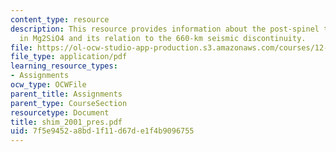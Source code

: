 ```yaml
---
content_type: resource
description: This resource provides information about the post-spinel transformation
  in Mg2SiO4 and its relation to the 660-km seismic discontinuity.
file: https://ol-ocw-studio-app-production.s3.amazonaws.com/courses/12-581-phase-transitions-in-the-earths-interior-spring-2005/7f5e9452a8bd1f11d67de1f4b9096755_shim_2001_pres.pdf
file_type: application/pdf
learning_resource_types:
- Assignments
ocw_type: OCWFile
parent_title: Assignments
parent_type: CourseSection
resourcetype: Document
title: shim_2001_pres.pdf
uid: 7f5e9452-a8bd-1f11-d67d-e1f4b9096755
---
```

